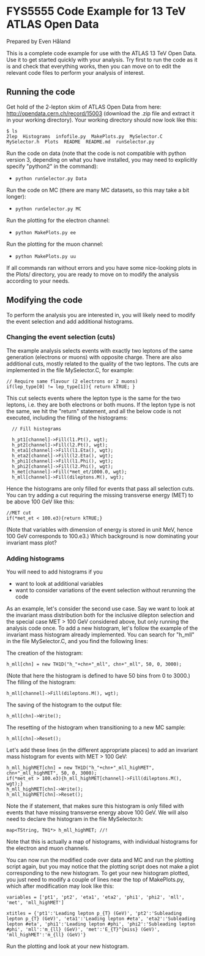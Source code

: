 # FYS5555 Code Example for 13 TeV ATLAS Open Data

Prepared by Even Håland

This is a complete code example for use with the ATLAS 13 TeV Open Data. Use it to
get started quickly with your analysis. Try first to run the code as it is and check
that everything works, then you can move on to edit the relevant code files to
perform your analysis of interest.

## Running the code

Get hold of the 2-lepton skim of ATLAS Open Data from here: http://opendata.cern.ch/record/15003
(download the .zip file and extract it in your working directory). Your working directory should now look
like this:
```
$ ls
2lep  Histograms  infofile.py  MakePlots.py  MySelector.C  MySelector.h  Plots  README  README.md  runSelector.py
```
Run the code on data (note that the code is not compatible with python version 3, depending on what you have installed, you may need to explicitly specify "python2" in the command):
- `python runSelector.py Data`

Run the code on MC (there are many MC datasets, so this may take a bit longer):
- `python runSelector.py MC`

Run the plotting for the electron channel:
- `python MakePlots.py ee`

Run the plotting for the muon channel:
- `python MakePlots.py uu`

If all commands ran without errors and you have some nice-looking plots in the Plots/ directory, you are
ready to move on to modify the analysis according to your needs.

## Modifying the code

To perform the analysis you are interested in, you will likely need to modify the event selection and
add additional histograms.

### Changing the event selection (cuts)

The example analysis selects events with exactly two leptons of the same generation (electrons or muons)
with opposite charge. There are also additional cuts, mostly related to the quality of the two
leptons. The cuts are implemented in the file MySelector.C, for example:
```
// Require same flavour (2 electrons or 2 muons)
if(lep_type[0] != lep_type[1]){ return kTRUE; } 
```
This cut selects events where the lepton type is the same for the two leptons, i.e. they are both
electrons or both muons. If the lepton type is not the same, we hit the "return" statement, and
all the below code is not executed, including the filling of the histograms:
```
  // Fill histograms

  h_pt1[channel]->Fill(l1.Pt(), wgt); 
  h_pt2[channel]->Fill(l2.Pt(), wgt); 
  h_eta1[channel]->Fill(l1.Eta(), wgt); 
  h_eta2[channel]->Fill(l2.Eta(), wgt); 
  h_phi1[channel]->Fill(l1.Phi(), wgt); 
  h_phi2[channel]->Fill(l2.Phi(), wgt); 
  h_met[channel]->Fill(*met_et/1000.0, wgt); 
  h_mll[channel]->Fill(dileptons.M(), wgt);

```
Hence the histograms are only filled for events that pass all selection cuts. You can try adding
a cut requiring the missing transverse energy (MET) to be above 100 GeV like this:
```
//MET cut
if(*met_et < 100.e3){return kTRUE;}
```
(Note that variables with dimension of energy is stored in unit MeV, hence 100 GeV corresponds to 100.e3.)
Which background is now dominating your invariant mass plot?

### Adding histograms

You will need to add histograms if you
- want to look at additional variables
- want to consider variations of the event selection without rerunning the code

As an example, let's consider the second use case. Say we want to look at the invariant mass distribution
both for the inclusive dilepton selection and the special case MET > 100 GeV considered above, but only
running the analysis code once. To add a new histogram, let's follow the example of the invariant mass
histogram already implemented. You can search for "h_mll" in the file MySelector.C, and you find the
following lines:

The creation of the histogram:
```
h_mll[chn] = new TH1D("h_"+chn+"_mll", chn+"_mll", 50, 0, 3000); 
```
(Note that here the histogram is defined to have 50 bins from 0 to 3000.)
The filling of the histogram:
```
h_mll[channel]->Fill(dileptons.M(), wgt);
```
The saving of the histogram to the output file:
```
h_mll[chn]->Write();
```
The resetting of the histogram when transitioning to a new MC sample:
```
h_mll[chn]->Reset();
```

Let's add these lines (in the different appropriate places) to add an invariant
mass histogram for events with MET > 100 GeV:
```
h_mll_highMET[chn] = new TH1D("h_"+chn+"_mll_highMET", chn+"_mll_highMET", 50, 0, 3000);
if(*met_et > 100.e3){h_mll_highMET[channel]->Fill(dileptons.M(), wgt);}
h_mll_highMET[chn]->Write();
h_mll_highMET[chn]->Reset();
```
Note the if statement, that makes sure this histogram is only filled with events that have
missing transverse energy above 100 GeV. We will also need to declare the histogram in the
file MySelector.h:
```
map<TString, TH1*> h_mll_highMET; //!
```
Note that this is actually a map of histograms, with individual histograms for the electron and
muon channels.

You can now run the modified code over data and MC and run the plotting script again, but you
may notice that the plotting script does not make a plot corresponding to the new histogram.
To get your new histogram plotted, you just need to modify a couple of lines near the top of
MakePlots.py, which after modification may look like this:
```
variables = ['pt1', 'pt2', 'eta1', 'eta2', 'phi1', 'phi2', 'mll', 'met', 'mll_highMET']

xtitles = {'pt1':'Leading lepton p_{T} (GeV)', 'pt2':'Subleading lepton p_{T} (GeV)', 'eta1':'Leading lepton #eta', 'eta2':'Subleading lepton #eta', 'phi1':'Leading lepton #phi', 'phi2':'Subleading lepton #phi', 'mll':'m_{ll} (GeV)', 'met':'E_{T}^{miss} (GeV)', 'mll_highMET':'m_{ll} (GeV)'}
```
Run the plotting and look at your new histogram.
